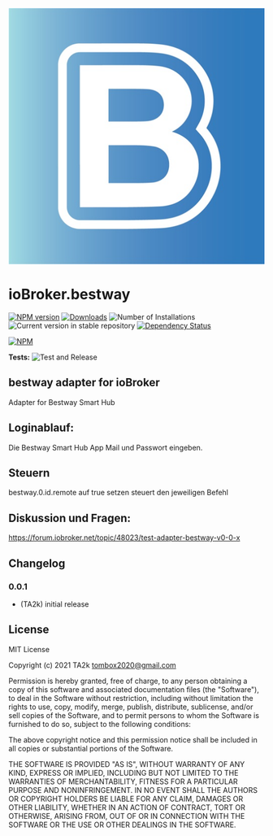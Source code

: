 ![Logo](admin/bestway.png)
# ioBroker.bestway

[![NPM version](https://img.shields.io/npm/v/iobroker.bestway.svg)](https://www.npmjs.com/package/iobroker.bestway)
[![Downloads](https://img.shields.io/npm/dm/iobroker.bestway.svg)](https://www.npmjs.com/package/iobroker.bestway)
![Number of Installations](https://iobroker.live/badges/bestway-installed.svg)
![Current version in stable repository](https://iobroker.live/badges/bestway-stable.svg)
[![Dependency Status](https://img.shields.io/david/TA2k/iobroker.bestway.svg)](https://david-dm.org/TA2k/iobroker.bestway)

[![NPM](https://nodei.co/npm/iobroker.bestway.png?downloads=true)](https://nodei.co/npm/iobroker.bestway/)

**Tests:** ![Test and Release](https://github.com/TA2k/ioBroker.bestway/workflows/Test%20and%20Release/badge.svg)

## bestway adapter for ioBroker

Adapter for Bestway Smart Hub

## Loginablauf:
Die Bestway Smart Hub App Mail und Passwort eingeben.

## Steuern
bestway.0.id.remote auf true setzen steuert den jeweiligen Befehl

## Diskussion und Fragen:
https://forum.iobroker.net/topic/48023/test-adapter-bestway-v0-0-x

## Changelog

### 0.0.1
* (TA2k) initial release

## License
MIT License

Copyright (c) 2021 TA2k <tombox2020@gmail.com>

Permission is hereby granted, free of charge, to any person obtaining a copy
of this software and associated documentation files (the "Software"), to deal
in the Software without restriction, including without limitation the rights
to use, copy, modify, merge, publish, distribute, sublicense, and/or sell
copies of the Software, and to permit persons to whom the Software is
furnished to do so, subject to the following conditions:

The above copyright notice and this permission notice shall be included in all
copies or substantial portions of the Software.

THE SOFTWARE IS PROVIDED "AS IS", WITHOUT WARRANTY OF ANY KIND, EXPRESS OR
IMPLIED, INCLUDING BUT NOT LIMITED TO THE WARRANTIES OF MERCHANTABILITY,
FITNESS FOR A PARTICULAR PURPOSE AND NONINFRINGEMENT. IN NO EVENT SHALL THE
AUTHORS OR COPYRIGHT HOLDERS BE LIABLE FOR ANY CLAIM, DAMAGES OR OTHER
LIABILITY, WHETHER IN AN ACTION OF CONTRACT, TORT OR OTHERWISE, ARISING FROM,
OUT OF OR IN CONNECTION WITH THE SOFTWARE OR THE USE OR OTHER DEALINGS IN THE
SOFTWARE.